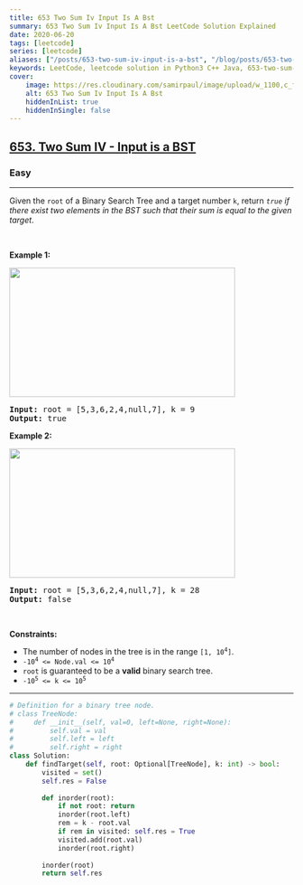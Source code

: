```yaml
---
title: 653 Two Sum Iv Input Is A Bst
summary: 653 Two Sum Iv Input Is A Bst LeetCode Solution Explained
date: 2020-06-20
tags: [leetcode]
series: [leetcode]
aliases: ["/posts/653-two-sum-iv-input-is-a-bst", "/blog/posts/653-two-sum-iv-input-is-a-bst", "/653-two-sum-iv-input-is-a-bst"]
keywords: LeetCode, leetcode solution in Python3 C++ Java, 653-two-sum-iv-input-is-a-bst solution
cover:
    image: https://res.cloudinary.com/samirpaul/image/upload/w_1100,c_fit,co_rgb:FFFFFF,l_text:Arial_70_bold:653 Two Sum Iv Input Is A Bst/problem-solving.webp
    alt: 653 Two Sum Iv Input Is A Bst
    hiddenInList: true
    hiddenInSingle: false
---
```



<h2><a href="https://leetcode.com/problems/two-sum-iv-input-is-a-bst/">653. Two Sum IV - Input is a BST</a></h2><h3>Easy</h3><hr><div><p>Given the <code>root</code> of a Binary Search Tree and a target number <code>k</code>, return <em><code>true</code> if there exist two elements in the BST such that their sum is equal to the given target</em>.</p>

<p>&nbsp;</p>
<p><strong>Example 1:</strong></p>
<img alt="" src="https://assets.leetcode.com/uploads/2020/09/21/sum_tree_1.jpg" style="width: 400px; height: 229px;">
<pre><strong>Input:</strong> root = [5,3,6,2,4,null,7], k = 9
<strong>Output:</strong> true
</pre>

<p><strong>Example 2:</strong></p>
<img alt="" src="https://assets.leetcode.com/uploads/2020/09/21/sum_tree_2.jpg" style="width: 400px; height: 229px;">
<pre><strong>Input:</strong> root = [5,3,6,2,4,null,7], k = 28
<strong>Output:</strong> false
</pre>

<p>&nbsp;</p>
<p><strong>Constraints:</strong></p>

<ul>
	<li>The number of nodes in the tree is in the range <code>[1, 10<sup>4</sup>]</code>.</li>
	<li><code>-10<sup>4</sup>&nbsp;&lt;= Node.val &lt;= 10<sup>4</sup></code></li>
	<li><code>root</code> is guaranteed to be a <strong>valid</strong> binary search tree.</li>
	<li><code>-10<sup>5</sup>&nbsp;&lt;= k &lt;= 10<sup>5</sup></code></li>
</ul>
</div>

---




```python
# Definition for a binary tree node.
# class TreeNode:
#     def __init__(self, val=0, left=None, right=None):
#         self.val = val
#         self.left = left
#         self.right = right
class Solution:
    def findTarget(self, root: Optional[TreeNode], k: int) -> bool:
        visited = set()
        self.res = False
        
        def inorder(root):
            if not root: return
            inorder(root.left)
            rem = k - root.val
            if rem in visited: self.res = True
            visited.add(root.val)
            inorder(root.right)
        
        inorder(root)
        return self.res
```
